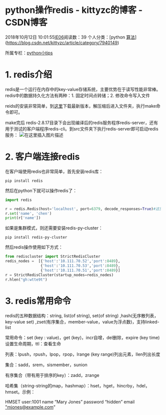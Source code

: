 # python操作redis - kittyzc的博客 - CSDN博客





2018年10月12日 10:01:55[IE06](https://me.csdn.net/kittyzc)阅读数：39
个人分类：[python																[算法](https://blog.csdn.net/kittyzc/article/category/7940151)](https://blog.csdn.net/kittyzc/article/category/7940149)

所属专栏：[python小tips](https://blog.csdn.net/column/details/31935.html)








# 1. redis介绍

redis是一个运行在内存中的key-value存储系统，主要优势在于读写性能非常棒。redis中的数据持久化方法有两种：1. 固定时间点转储；2. 修改命令写入文件

reids的安装非常简单，到[这里](http://www.redis.net.cn/download/)下载最新版本，解压缩后进入文件夹，执行make命令即可。

make完后 redis-2.8.17目录下会出现编译后的redis服务程序redis-server，还有用于测试的客户端程序redis-cli。到src文件夹下执行redis-server即可启动redis服务：
![在这里插入图片描述](https://img-blog.csdn.net/20181012095120681?watermark/2/text/aHR0cHM6Ly9ibG9nLmNzZG4ubmV0L2tpdHR5emM=/font/5a6L5L2T/fontsize/400/fill/I0JBQkFCMA==/dissolve/70)
# 2. 客户端连接redis

在客户端使用redis也非常简单，首先安装redis库：

```
pip install redis
```

然后在python下就可以操作redis了：

```python
import redis

r = redis.Redis(host='localhost', port=6379, decode_responses=True)#这里的host和port按照服务器的配置来修改
r.set('name', 'chen') 
print(r['name'])
```

如果是集群模式，则还需要安装redis-py-cluster：

```
pip install redis-py-cluster
```

然后redis操作使用如下方式：

```python
from rediscluster import StrictRedisCluster
redis_nodes =  [{'host':'10.111.70.52','port':8489},
                {'host':'10.111.70.53','port':8489},
                {'host':'10.111.70.51','port':8489}]
r = StrictRedisCluster(startup_nodes=redis_nodes)
r.hlen("gh:wtte9t")
```

# 3. redis常用命令

redis的五种数据结构：string, list(of string), set(of string) ,hash(无序散列表，key-value set) ,zset(有序集合，member-value，value为浮点数)，支持linked-list

常用命令：set (key : value)，get (key)，incr自增，del删除，expire (key time)设置生命周期，ttl：查看生命

列表：lpush，rpush，lpop，rpop，lrange (key range)列出元素，llen列出长度

集合：sadd，srem，sismember，sunion

有序集合（带有用于排序的key）：zadd，zrange

哈希集（string-string的map，hashmap）：hset，hget，hincrby，hdel，hmset。示例：

HMSET user:1001 name “Mary Jones” password “hidden” email ["mjones@example.com](mailto:%22mjones@example.com)"





